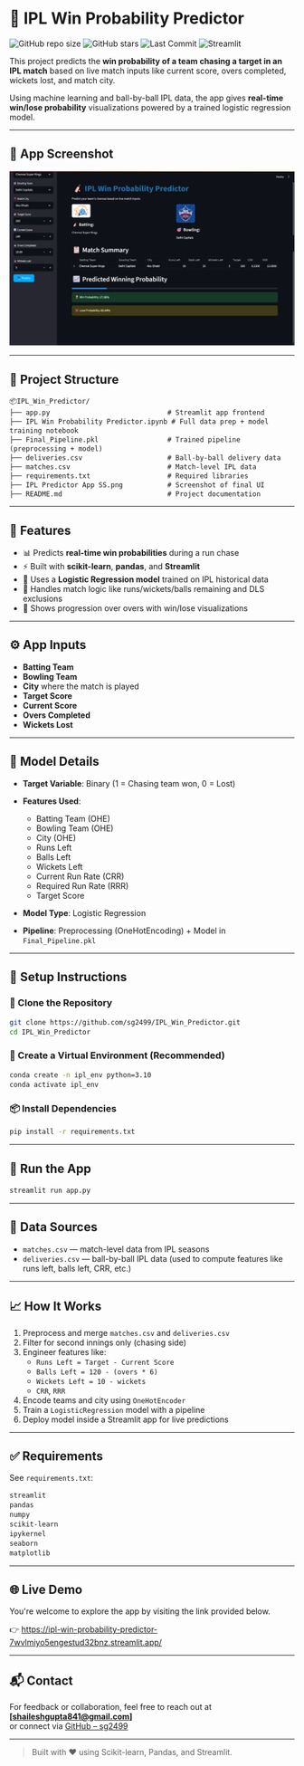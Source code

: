 
# 🏏 IPL Win Probability Predictor

![GitHub repo size](https://img.shields.io/github/repo-size/sg2499/IPL-Win-Probability-Predictor)
![GitHub stars](https://img.shields.io/github/stars/sg2499/IPL-Win-Probability-Predictor?style=social)
![Last Commit](https://img.shields.io/github/last-commit/sg2499/IPL-Win-Probability-Predictor)
![Streamlit](https://img.shields.io/badge/Built%20With-Streamlit-orange)

This project predicts the **win probability of a team chasing a target in an IPL match** based on live match inputs like current score, overs completed, wickets lost, and match city.

Using machine learning and ball-by-ball IPL data, the app gives **real-time win/lose probability** visualizations powered by a trained logistic regression model.

---

## 📸 App Screenshot

<img src="IPL Predictor App SS.png" alt="IPL Predictor App UI" width="800"/>

---

## 📁 Project Structure

```
📦IPL_Win_Predictor/
├── app.py                             # Streamlit app frontend
├── IPL Win Probability Predictor.ipynb # Full data prep + model training notebook
├── Final_Pipeline.pkl                 # Trained pipeline (preprocessing + model)
├── deliveries.csv                     # Ball-by-ball delivery data
├── matches.csv                        # Match-level IPL data
├── requirements.txt                   # Required libraries
├── IPL Predictor App SS.png           # Screenshot of final UI
├── README.md                          # Project documentation
```

---

## 🎯 Features

- 📊 Predicts **real-time win probabilities** during a run chase
- ⚡ Built with **scikit-learn**, **pandas**, and **Streamlit**
- 🧠 Uses a **Logistic Regression model** trained on IPL historical data
- 🔁 Handles match logic like runs/wickets/balls remaining and DLS exclusions
- 🧮 Shows progression over overs with win/lose visualizations

---

## ⚙️ App Inputs

- **Batting Team**
- **Bowling Team**
- **City** where the match is played
- **Target Score**
- **Current Score**
- **Overs Completed**
- **Wickets Lost**

---

## 🧪 Model Details

- **Target Variable**: Binary (1 = Chasing team won, 0 = Lost)
- **Features Used**:
  - Batting Team (OHE)
  - Bowling Team (OHE)
  - City (OHE)
  - Runs Left
  - Balls Left
  - Wickets Left
  - Current Run Rate (CRR)
  - Required Run Rate (RRR)
  - Target Score

- **Model Type**: Logistic Regression
- **Pipeline**: Preprocessing (OneHotEncoding) + Model in `Final_Pipeline.pkl`

---

## 💾 Setup Instructions

### 🔧 Clone the Repository

```bash
git clone https://github.com/sg2499/IPL_Win_Predictor.git
cd IPL_Win_Predictor
```

### 🐍 Create a Virtual Environment (Recommended)

```bash
conda create -n ipl_env python=3.10
conda activate ipl_env
```

### 📦 Install Dependencies

```bash
pip install -r requirements.txt
```

---

## 🚀 Run the App

```bash
streamlit run app.py
```

---

## 📝 Data Sources

- `matches.csv` — match-level data from IPL seasons
- `deliveries.csv` — ball-by-ball IPL data (used to compute features like runs left, balls left, CRR, etc.)

---

## 📈 How It Works

1. Preprocess and merge `matches.csv` and `deliveries.csv`
2. Filter for second innings only (chasing side)
3. Engineer features like:
   - `Runs Left = Target - Current Score`
   - `Balls Left = 120 - (overs * 6)`
   - `Wickets Left = 10 - wickets`
   - `CRR`, `RRR`
4. Encode teams and city using `OneHotEncoder`
5. Train a `LogisticRegression` model with a pipeline
6. Deploy model inside a Streamlit app for live predictions

---

## ✅ Requirements

See `requirements.txt`:

```txt
streamlit
pandas
numpy
scikit-learn
ipykernel
seaborn
matplotlib
```
---

## 🌐 Live Demo

You're welcome to explore the app by visiting the link provided below.

👉 https://ipl-win-probability-predictor-7wvlmiyo5engestud32bnz.streamlit.app/

---

## 📬 Contact

For feedback or collaboration, feel free to reach out at **[shaileshgupta841@gmail.com]**  
or connect via [GitHub – sg2499](https://github.com/sg2499)

---

> Built with ❤️ using Scikit-learn, Pandas, and Streamlit.
